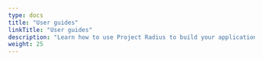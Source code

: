 ```yaml
---
type: docs
title: "User guides"
linkTitle: "User guides"
description: "Learn how to use Project Radius to build your application"
weight: 25
---
```

